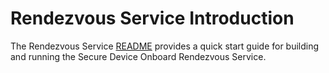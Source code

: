 # Rendezvous Service Introduction

The Rendezvous Service [README](https://github.com/secure-device-onboard/rendezvous-service/blob/1.10-rel/README.md) provides a quick start guide for building and running the Secure Device Onboard Rendezvous Service.
